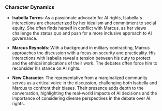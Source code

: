 ### Character Dynamics
- **Isabella Torres**: As a passionate advocate for AI rights, Isabella's interactions are characterized by her idealism and commitment to social equity. She often finds herself in conflict with Marcus, as her views challenge the status quo and push for a more inclusive approach to AI governance.

- **Marcus Reynolds**: With a background in military contracting, Marcus approaches the discussion with a focus on security and practicality. His interactions with Isabella reveal a tension between his duty to protect and the ethical implications of their work. The debates often force him to reconsider his stance on AI rights.

- **New Character**: The representative from a marginalized community serves as a critical voice in the discussion, challenging both Isabella and Marcus to confront their biases. Their presence adds depth to the conversation, highlighting the real-world impacts of AI decisions and the importance of considering diverse perspectives in the debate over AI rights.
